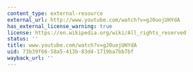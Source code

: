 ```yaml
---
content_type: external-resource
external_url: http://www.youtube.com/watch?v=gJ0uojUHYdA
has_external_license_warning: true
license: https://en.wikipedia.org/wiki/All_rights_reserved
status: ''
title: www.youtube.com/watch?v=gJ0uojUHYdA
uid: 73b39f66-58a5-413b-83d4-1719ba7bb7bf
wayback_url: ''
---
```


